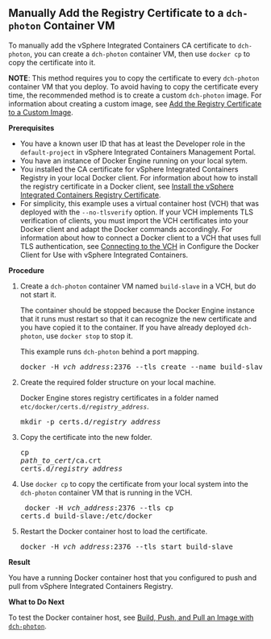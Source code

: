 ## Manually Add the Registry Certificate to a `dch-photon` Container VM ##

To manually add the vSphere Integrated Containers CA certificate to  `dch-photon`, you can create a `dch-photon` container VM, then use `docker cp` to copy the certificate into it. 

**NOTE**: This method requires you to copy the certificate to every `dch-photon` container VM that you deploy. To avoid having to copy the certificate every time, the recommended method is to create a custom `dch-photon` image. For information about creating a custom image, see [Add the Registry Certificate to a Custom Image](photon_cert_custom.html).

**Prerequisites**

- You have a known user ID that has at least the Developer role in the `default-project` in vSphere Integrated Containers Management Portal.
- You have an instance of Docker Engine running on your local sytem.
- You installed the CA certificate for vSphere Integrated Containers Registry in your local Docker client. For information about how to install the registry certificate in a Docker client, see [Install the  vSphere Integrated Containers Registry Certificate](configure_docker_client.md#registry).
- For simplicity, this example uses a virtual container host (VCH) that was deployed with the `--no-tlsverify` option. If your VCH implements TLS verification of clients, you must import the VCH certificates into your Docker client and adapt the Docker commands accordingly. For information about how to connect a Docker client to a VCH that uses full TLS authentication, see [Connecting to the VCH](configure_docker_client.md#connectvch) in Configure the Docker Client for Use with vSphere Integrated Containers.

**Procedure**

1. Create a `dch-photon` container VM named `build-slave` in a VCH, but do not start it. 

    The container should be stopped because the Docker Engine instance that it runs must restart so that it can recognize the new certificate and you have copied it to the container. If you have already deployed `dch-photon`, use `docker stop` to stop it. 

    This example runs `dch-photon` behind a port mapping.

    <pre>docker -H <i>vch_address</i>:2376 --tls create --name build-slave -p 12375:2375 <i>registry_address</i>/default-project/dch-photon:1.13</pre>
    
2. Create the required folder structure on your local machine.

    Docker Engine stores registry certificates in a folder named <code>etc/docker/certs.d/<i>registry_address</i></code>.

    <pre>mkdir -p certs.d/<i>registry_address</i></pre>

3. Copy the certificate into the new folder.<pre>cp <i>path_to_cert</i>/ca.crt certs.d/<i>registry_address</i></pre> 
4. Use `docker cp` to copy the certificate from your local system into the `dch-photon` container VM that is running in the VCH.<pre>
    docker -H <i>vch_address</i>:2376  --tls cp certs.d build-slave:/etc/docker</pre>
    
3. Restart the Docker container host to load the certificate.

    <pre>docker -H <i>vch_address</i>:2376 --tls start build-slave</pre>
    
**Result**

You have a running Docker container host that you configured to push and pull from vSphere Integrated Containers Registry.

**What to Do Next**

To test the Docker container host, see [Build, Push, and Pull an Image with `dch-photon`](test_photon.md).
    
